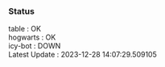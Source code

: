 ### Status


table : OK  
hogwarts : OK  
icy-bot : DOWN  
Latest Update : 2023-12-28 14:07:29.509105
